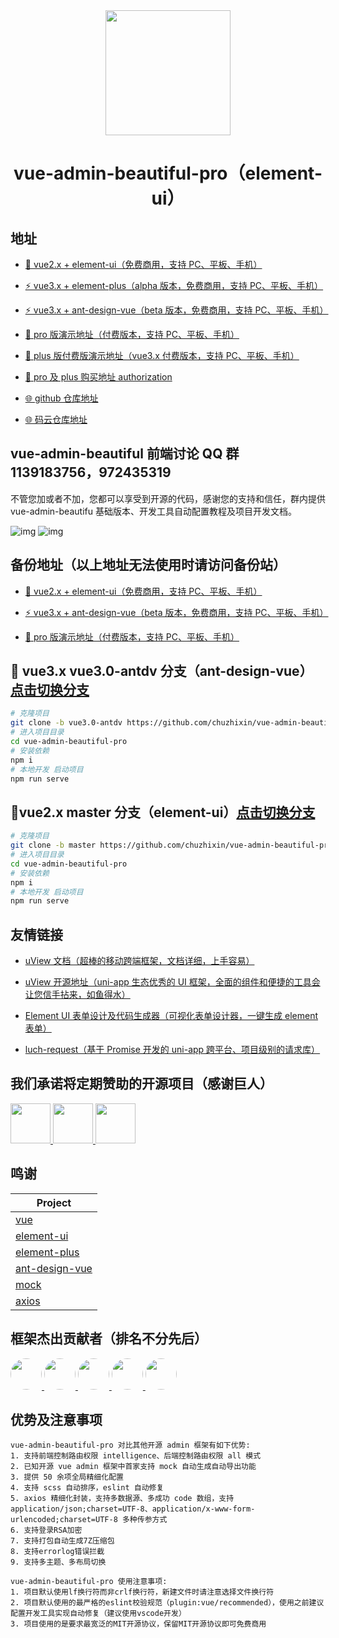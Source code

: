 <div align="center"><img width="200" src="https://gitee.com/chu1204505056/image/raw/master/logo/vab.svg"/>
<h1> vue-admin-beautiful-pro（element-ui） </h1>
</div>

## 地址

- [🎉 vue2.x + element-ui（免费商用，支持 PC、平板、手机）](http://vue-admin-beautiful.com/vue-admin-beautiful-element/?hmsr=github&hmpl=&hmcu=&hmkw=&hmci=)

- [⚡️ vue3.x + element-plus（alpha 版本，免费商用，支持 PC、平板、手机）](http://vue-admin-beautiful.com/vue-admin-beautiful-element-plus/?hmsr=github&hmpl=&hmcu=&hmkw=&hmci=)

- [⚡️ vue3.x + ant-design-vue（beta 版本，免费商用，支持 PC、平板、手机）](http://vue-admin-beautiful.com/vue-admin-beautiful-antdv/?hmsr=github&hmpl=&hmcu=&hmkw=&hmci=)

- [🚀 pro 版演示地址（付费版本，支持 PC、平板、手机）](http://vue-admin-beautiful.com/admin-pro/?hmsr=github&hmpl=&hmcu=&hmkw=&hmci=)

- [🚀 plus 版付费版演示地址（vue3.x 付费版本，支持 PC、平板、手机）](https://chu1204505056.gitee.io/admin-plus/?hmsr=github&hmpl=&hmcu=&hmkw=&hmci=)

- [📌 pro 及 plus 购买地址 authorization](https://chu1204505056.gitee.io/authorization/)

- [🌐 github 仓库地址](https://github.com/chuzhixin/vue-admin-beautiful?utm_source=gold_browser_extension)

- [🌐 码云仓库地址](https://gitee.com/chu1204505056/vue-admin-beautiful?_from=gitee_search)

## vue-admin-beautiful 前端讨论 QQ 群 1139183756，972435319

不管您加或者不加，您都可以享受到开源的代码，感谢您的支持和信任，群内提供 vue-admin-beautifu 基础版本、开发工具自动配置教程及项目开发文档。

<a>![img](https://gitee.com/chu1204505056/image/raw/master/qq_group/vab-2.png)</a>
<a>![img](https://gitee.com/chu1204505056/image/raw/master/qq_group/vab-3.png)</a>

## 备份地址（以上地址无法使用时请访问备份站）

- [🎉 vue2.x + element-ui（免费商用，支持 PC、平板、手机）](https://chu1204505056.gitee.io/vue-admin-beautiful-element/?hmsr=github&hmpl=&hmcu=&hmkw=&hmci=)

- [⚡️ vue3.x + ant-design-vue（beta 版本，免费商用，支持 PC、平板、手机）](https://chu1204505056.gitee.io/vue-admin-beautiful-mini/?hmsr=github&hmpl=&hmcu=&hmkw=&hmci=)

- [🚀 pro 版演示地址（付费版本，支持 PC、平板、手机）](https://chu1204505056.gitee.io/admin-pro/?hmsr=github&hmpl=&hmcu=&hmkw=&hmci=)

## 🌱 vue3.x vue3.0-antdv 分支（ant-design-vue）[点击切换分支](https://github.com/chuzhixin/vue-admin-beautiful-pro/tree/vue3.0-antdv)

```bash
# 克隆项目
git clone -b vue3.0-antdv https://github.com/chuzhixin/vue-admin-beautiful-pro.git
# 进入项目目录
cd vue-admin-beautiful-pro
# 安装依赖
npm i
# 本地开发 启动项目
npm run serve
```

## 🌱vue2.x master 分支（element-ui）[点击切换分支](https://github.com/chuzhixin/vue-admin-beautiful-pro/tree/master)

```bash
# 克隆项目
git clone -b master https://github.com/chuzhixin/vue-admin-beautiful-pro.git
# 进入项目目录
cd vue-admin-beautiful-pro
# 安装依赖
npm i
# 本地开发 启动项目
npm run serve
```

## 友情链接

- [uView 文档（超棒的移动跨端框架，文档详细，上手容易）](https://uviewui.com/)

- [uView 开源地址（uni-app 生态优秀的 UI 框架，全面的组件和便捷的工具会让您信手拈来，如鱼得水）](https://github.com/YanxinNet/uView/)

- [Element UI 表单设计及代码生成器（可视化表单设计器，一键生成 element 表单）](https://github.com/JakHuang/form-generator/)

- [luch-request（基于 Promise 开发的 uni-app 跨平台、项目级别的请求库）](https://www.quanzhan.co/luch-request/)

## 我们承诺将定期赞助的开源项目（感谢巨人）

<a title="vue" href="https://cn.vuejs.org/" target="_blank">
<img width="64px" src="https://gitee.com/chu1204505056/image/raw/master/vue.png"/>
</a>

<a title="ant-design-vue" href="https://github.com/vueComponent/ant-design-vue#backers" target="_blank">
<img width="64px" src="https://gitee.com/chu1204505056/image/raw/master/antdv.svg"/>
</a>

<a title="element-plus" href="https://opencollective.com/element-plus" target="_blank">
<img width="64px" src="https://gitee.com/chu1204505056/image/raw/master/element-plus.png"/>
</a>

## 鸣谢

| Project                                                          |
| ---------------------------------------------------------------- |
| [vue](https://github.com/vuejs/vue)                              |
| [element-ui](https://github.com/ElemeFE/element)                 |
| [element-plus](https://github.com/element-plus/element-plus)     |
| [ant-design-vue](https://github.com/vueComponent/ant-design-vue) |
| [mock](https://github.com/nuysoft/Mock)                          |
| [axios](https://github.com/axios/axios)                          |

## 框架杰出贡献者（排名不分先后）

<a href="https://github.com/buuing" target="_blank">
<img width="50px" style="border-radius:999px" src="https://avatars.githubusercontent.com/u/36689704?s=50"/>
</a>
<a href="https://github.com/hipi" target="_blank">
<img width="50px" style="border-radius:999px" src="https://avatars.githubusercontent.com/u/22478003?s=50"/>
</a>
<a href="https://github.com/fwfmiao" target="_blank">
<img width="50px" style="border-radius:999px" src="https://avatars.githubusercontent.com/u/29328241?s=50"/>
</a>
<a href="https://github.com/hdtopku" target="_blank">
<img width="50px" style="border-radius:999px" src="https://avatars.githubusercontent.com/u/14859466?s=50"/>
</a>
<a href="https://github.com/shaonialife" target="_blank">
<img width="50px" style="border-radius:999px" src="https://avatars.githubusercontent.com/u/16135960?s=50"/>
</a>

## 优势及注意事项

```
vue-admin-beautiful-pro 对比其他开源 admin 框架有如下优势:
1. 支持前端控制路由权限 intelligence、后端控制路由权限 all 模式
2. 已知开源 vue admin 框架中首家支持 mock 自动生成自动导出功能
3. 提供 50 余项全局精细化配置
4. 支持 scss 自动排序，eslint 自动修复
5. axios 精细化封装，支持多数据源、多成功 code 数组，支持 application/json;charset=UTF-8、application/x-www-form-urlencoded;charset=UTF-8 多种传参方式
6. 支持登录RSA加密
7. 支持打包自动生成7Z压缩包
8. 支持errorlog错误拦截
9. 支持多主题、多布局切换

vue-admin-beautiful-pro 使用注意事项:
1. 项目默认使用lf换行符而非crlf换行符，新建文件时请注意选择文件换行符
2. 项目默认使用的最严格的eslint校验规范（plugin:vue/recommended），使用之前建议配置开发工具实现自动修复（建议使用vscode开发）
3. 项目使用的是要求最宽泛的MIT开源协议，保留MIT开源协议即可免费商用

```
